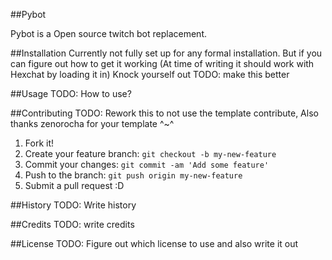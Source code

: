 ##Pybot

Pybot is a Open source twitch bot replacement.


##Installation
Currently not fully set up for any formal installation.
But if you can figure out how to get it working (At time of writing it should work with Hexchat by loading it in) Knock yourself out
TODO: make this better

##Usage
TODO: How to use?

##Contributing
TODO: Rework this to not use the template contribute, Also thanks zenorocha for your template ^~^
1. Fork it!
2. Create your feature branch: `git checkout -b my-new-feature`
3. Commit your changes: `git commit -am 'Add some feature'`
4. Push to the branch: `git push origin my-new-feature`
5. Submit a pull request :D

##History
TODO: Write history

##Credits
TODO: write credits

##License
TODO: Figure out which license to use and also write it out

